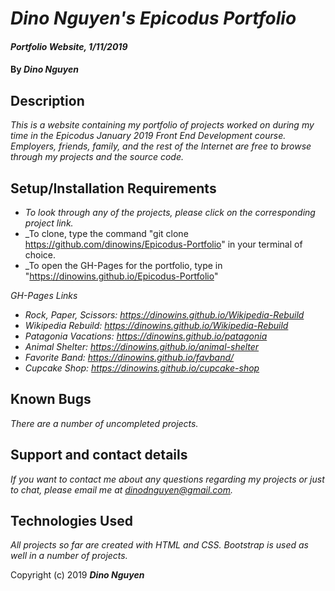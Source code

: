 # _Dino Nguyen's Epicodus Portfolio_

#### _Portfolio Website, 1/11/2019_

#### By _**Dino Nguyen**_

## Description

_This is a website containing my portfolio of projects worked on during my time in the Epicodus January 2019 Front End Development course. Employers, friends, family, and the rest of the Internet are free to browse through my projects and the source code._


## Setup/Installation Requirements

* _To look through any of the projects, please click on the corresponding project link._
* _To clone, type the command "git clone https://github.com/dinowins/Epicodus-Portfolio" in your terminal of choice.
* _To open the GH-Pages for the portfolio, type in "https://dinowins.github.io/Epicodus-Portfolio"

_GH-Pages Links_

* _Rock, Paper, Scissors: https://dinowins.github.io/Wikipedia-Rebuild_
* _Wikipedia Rebuild: https://dinowins.github.io/Wikipedia-Rebuild_
* _Patagonia Vacations: https://dinowins.github.io/patagonia_
* _Animal Shelter: https://dinowins.github.io/animal-shelter_
* _Favorite Band: https://dinowins.github.io/favband/_
* _Cupcake Shop: https://dinowins.github.io/cupcake-shop_

## Known Bugs

_There are a number of uncompleted projects._

## Support and contact details

_If you want to contact me about any questions regarding my projects or just to chat, please email me at dinodnguyen@gmail.com._

## Technologies Used

_All projects so far are created with HTML and CSS. Bootstrap is used as well in a number of projects._

Copyright (c) 2019 **_Dino Nguyen_**
